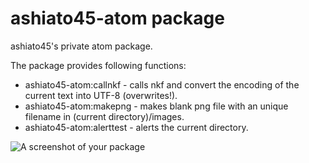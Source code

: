 # ashiato45-atom package

ashiato45's private atom package.

The package provides following functions:
- ashiato45-atom:callnkf - calls nkf and convert the encoding of the current text into UTF-8 (overwrites!).
- ashiato45-atom:makepng - makes blank png file with an unique filename in (current directory)/images.
- ashiato45-atom:alerttest - alerts the current directory.

![A screenshot of your package](https://f.cloud.github.com/assets/69169/2290250/c35d867a-a017-11e3-86be-cd7c5bf3ff9b.gif)
